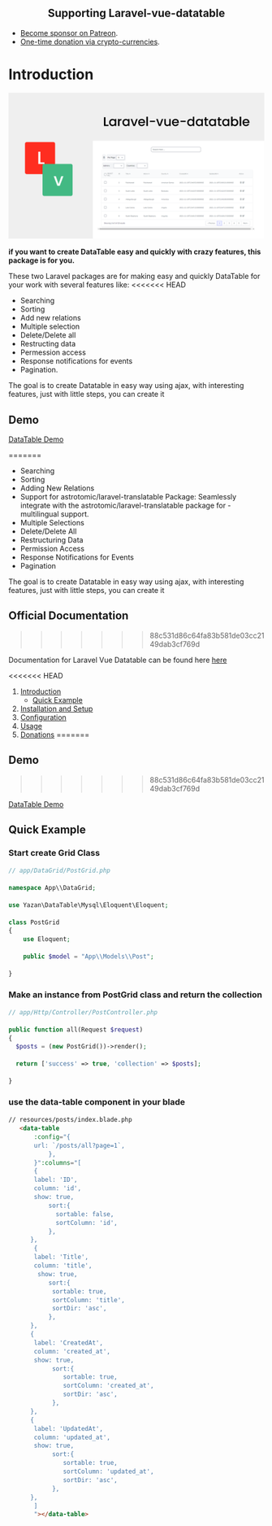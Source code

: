 <h2 align="center">Supporting Laravel-vue-datatable</h2>

- [Become sponsor on Patreon](https://www.patreon.com/yazan_alnughnugh).
- [One-time donation via crypto-currencies](https://github.com/yazan-alnugnugh/laravel-datatable/blob/master/_docs/Donations/crypto/index.md).


# Introduction

<p align="center">
    <img src="art/intro-image.png" alt="laravel-vue-datatable intro image">
</p>

**if you want to create DataTable easy and quickly with crazy features, this package is for you.**

These two Laravel packages are for making easy and quickly DataTable for your work with several features like:
<<<<<<< HEAD
- Searching
- Sorting
- Add new relations
- Multiple selection
- Delete/Delete all
- Restructing data
- Permession access
- Response notifications for events
- Pagination.

The goal is to create Datatable in easy way using ajax,
 with interesting features, just with little steps, you can create it



## Demo

 [DataTable Demo](https://packages.tourismcaravan.com/data-table)



=======
- Searching 
- Sorting
- Adding New Relations
- Support for astrotomic/laravel-translatable Package: Seamlessly integrate with the astrotomic/laravel-translatable package for - multilingual support.
- Multiple Selections
- Delete/Delete All
- Restructuring Data
- Permission Access
- Response Notifications for Events
- Pagination

The goal is to create Datatable in easy way using ajax,
 with interesting features, just with little steps, you can create it

## Official Documentation
>>>>>>> 88c531d86c64fa83b581de03cc2149dab3cf769d

 Documentation for Laravel Vue Datatable can be found here  [here](https://packages.tourismcaravan.com/docs/1/data-table)

<<<<<<< HEAD
  1. [Introduction](README.md)
      * [Quick Example](#Quick-Example)
  2. [Installation and Setup](https://github.com/yazan-alnugnugh/laravel-datatable/blob/master/_docs/2-Installation-and-Setup.md)
  3. [Configuration](https://github.com/yazan-alnugnugh/laravel-datatable/blob/master/_docs/3-Configuration.md)
  4. [Usage](https://github.com/yazan-alnugnugh/laravel-datatable/blob/master/_docs/4-Usage.md)
  5. [Donations](https://github.com/yazan-alnugnugh/laravel-datatable/blob/master/_docs/Donations/crypto/index.md)
=======
## Demo
>>>>>>> 88c531d86c64fa83b581de03cc2149dab3cf769d

 [DataTable Demo](https://packages.tourismcaravan.com/data-table)



## Quick Example

### **Start create Grid Class**

```php
// app/DataGrid/PostGrid.php

namespace App\\DataGrid;

use Yazan\DataTable\Mysql\Eloquent\Eloquent;

class PostGrid
{
	use Eloquent;

    public $model = "App\\Models\\Post";

}

```

### **Make an instance from PostGrid class and return the collection**

```php
// app/Http/Controller/PostController.php

public function all(Request $request)
{
  $posts = (new PostGrid())->render();

  return ['success' => true, 'collection' => $posts];

}

```

### **use the data-table component in your blade**

```html
// resources/posts/index.blade.php
   <data-table
       :config="{
       url: `/posts/all?page=1`,
           },
       }":columns="[
       {
       label: 'ID',
       column: 'id',
       show: true,
           sort:{
             sortable: false,
             sortColumn: 'id',
           },
      },
       {
       label: 'Title',
       column: 'title',
        show: true,
           sort:{
            sortable: true,
            sortColumn: 'title',
            sortDir: 'asc',
           },
      },
      {
       label: 'CreatedAt',
       column: 'created_at',
       show: true,
            sort:{
               sortable: true,
               sortColumn: 'created_at',
               sortDir: 'asc',
            },
      },
      {
       label: 'UpdatedAt',
       column: 'updated_at',
       show: true,
            sort:{
               sortable: true,
               sortColumn: 'updated_at',
               sortDir: 'asc',
            },
      },
       ]
       "></data-table>
```
